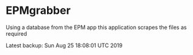 # EPMgrabber
Using a database from the EPM app this application scrapes the files as required


Latest backup: Sun Aug 25 18:08:01 UTC 2019
